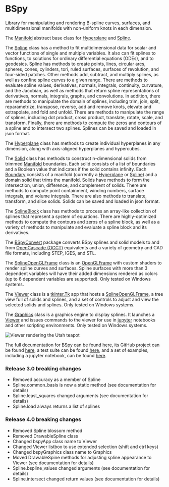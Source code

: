 # BSpy
Library for manipulating and rendering B-spline curves, surfaces, and multidimensional manifolds with non-uniform knots in each dimension.

The [Manifold](https://ericbrec.github.io/BSpy/bspy/manifold.html) abstract base class for [Hyperplane](https://ericbrec.github.io/BSpy/bspy/hyperplane.html) and [Spline](https://ericbrec.github.io/BSpy/bspy/spline.html).

The [Spline](https://ericbrec.github.io/BSpy/bspy/spline.html) class has a method to fit multidimensional data for scalar and vector functions of single and multiple variables. It also can fit splines to functions, to solutions for ordinary differential equations (ODEs), and to geodesics. 
Spline has methods to create points, lines, circular arcs, spheres, cones, cylinders, tori, ruled surfaces, surfaces of revolution, and four-sided patches. 
Other methods add, subtract, and multiply splines, as well as confine spline curves to a given range. 
There are methods to evaluate spline values, derivatives, normals, integrals, continuity, curvature, and the Jacobian, as well as methods that return spline representations of derivatives, normals, integrals, graphs, and convolutions. 
In addition, there are methods to manipulate the domain of splines, including trim, join, split, reparametrize, transpose, reverse, add and remove knots, elevate and extrapolate, and fold and unfold. 
There are methods to manipulate the range of splines, including dot product, cross product, translate, rotate, scale, and transform. 
Finally, there are methods to compute the zeros and contours of a spline and to intersect two splines. 
Splines can be saved and loaded in json format.

The [Hyperplane](https://ericbrec.github.io/BSpy/bspy/hyperplane.html) class has methods to create individual hyperplanes in any dimension, along with axis-aligned hyperplanes and hypercubes.

The [Solid](https://ericbrec.github.io/BSpy/bspy/solid.html) class has methods to construct n-dimensional solids from trimmed [Manifold](https://ericbrec.github.io/BSpy/bspy/manifold.html) boundaries. Each solid consists of a list of boundaries and a Boolean value that indicates if the solid contains infinity. Each [Boundary](https://ericbrec.github.io/BSpy/bspy/solid.html) consists of a manifold (currently a [Hyperplane](https://ericbrec.github.io/BSpy/bspy/hyperplane.html) or [Spline](https://ericbrec.github.io/BSpy/bspy/spline.html)) and a domain solid that trims the manifold. Solids have methods to form the intersection, union, difference, and complement of solids. There are methods to compute point containment, winding numbers, surface integrals, and volume integrals. There are also methods to translate, transform, and slice solids. Solids can be saved and loaded in json format.

The [SplineBlock](https://ericbrec.github.io/BSpy/bspy/spline_block.html) class has methods to process an array-like collection of splines that represent a system of equations. There are highly-optimized methods to compute the contours and zeros of a spline block, as well as a variety of methods to manipulate and evaluate a spline block and its derivatives.

The [BSpyConvert](https://pypi.org/project/BSpyConvert/) package converts BSpy splines and solid models to and from [OpenCascade (OCCT)](https://dev.opencascade.org/) equivalents and a variety of geometry and CAD file formats, including STEP, IGES, and STL.

The [SplineOpenGLFrame](https://ericbrec.github.io/BSpy/bspy/splineOpenGLFrame.html) class is an 
[OpenGLFrame](https://pypi.org/project/pyopengltk/) with custom shaders to render spline curves and surfaces. Spline surfaces with more 
than 3 dependent variables will have their added dimensions rendered as colors (up to 6 dependent variables are supported). Only tested on Windows systems.

The [Viewer](https://ericbrec.github.io/BSpy/bspy/viewer.html) class is a 
[tkinter.Tk](https://docs.python.org/3/library/tkinter.html) app that hosts a 
[SplineOpenGLFrame](https://ericbrec.github.io/BSpy/bspy/splineOpenGLFrame.html), 
a tree view full of solids and splines, and a set of controls to adjust and view the selected solids and splines. Only tested on Windows systems.

The [Graphics](https://ericbrec.github.io/BSpy/bspy/viewer.html#Graphics) class is a graphics engine to display splines.
It launches a [Viewer](https://ericbrec.github.io/BSpy/bspy/viewer.html) and issues commands to the viewer for use 
in [jupyter](https://jupyter.org/) notebooks and other scripting environments. Only tested on Windows systems.

![Viewer rendering the Utah teapot](https://ericbrec.github.io/BSpy/viewer.png "Viewer rendering the Utah teapot")

The full documentation for BSpy can be found [here](https://ericbrec.github.io/BSpy), its GitHub project can be found 
[here](https://github.com/ericbrec/BSpy), a test suite can be found [here](https://github.com/ericbrec/BSpy/tree/main/tests), and
a set of examples, including a jupyter notebook, can be found [here](https://github.com/ericbrec/BSpy/tree/main/examples).

### Release 3.0 breaking changes
* Removed accuracy as a member of Spline
* Spline.common_basis is now a static method (see documentation for details)
* Spline.least_squares changed arguments (see documentation for details)
* Spline.load always returns a list of splines

### Release 4.0 breaking changes
* Removed Spline blossom method
* Removed DrawableSpline class
* Changed bspyApp class name to Viewer
* Changed Viewer listbox to use extended selection (shift and ctrl keys)
* Changed bspyGraphics class name to Graphics
* Moved DrawableSpine methods for adjusting spline appearance to Viewer (see documentation for details)
* Spline.bspline_values changed arguments (see documentation for details)
* Spline.intersect changed return values (see documentation for details)
